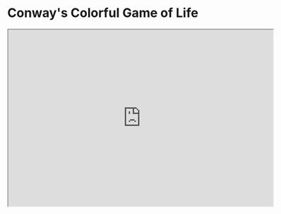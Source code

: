 # Conway's Colorful Game of Life

<iframe src = "https://aquarica.github.io/ProgrammingDigitalMedia/Sketches/1/index.html" style="width:600px; height: 400px"></iframe>

